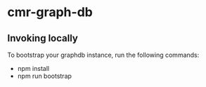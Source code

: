 # cmr-graph-db

## Invoking locally
To bootstrap your graphdb instance, run the following commands:
- npm install
- npm run bootstrap
